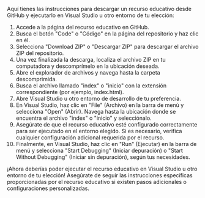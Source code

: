 Aquí tienes las instrucciones para descargar un recurso educativo desde GitHub y ejecutarlo en Visual Studio u otro entorno de tu elección:

1. Accede a la página del recurso educativo en GitHub.
2. Busca el botón "Code" o "Código" en la página del repositorio y haz clic en él.
3. Selecciona "Download ZIP" o "Descargar ZIP" para descargar el archivo ZIP del repositorio.
4. Una vez finalizada la descarga, localiza el archivo ZIP en tu computadora y descomprímelo en la ubicación deseada.
5. Abre el explorador de archivos y navega hasta la carpeta descomprimida.
6. Busca el archivo llamado "index" o "inicio" con la extensión correspondiente (por ejemplo, index.html).
7. Abre Visual Studio u otro entorno de desarrollo de tu preferencia.
8. En Visual Studio, haz clic en "File" (Archivo) en la barra de menú y selecciona "Open" (Abrir). Navega hasta la ubicación donde se encuentra el archivo "index" o "inicio" y selecciónalo.
9. Asegúrate de que el recurso educativo esté configurado correctamente para ser ejecutado en el entorno elegido. Si es necesario, verifica cualquier configuración adicional requerida por el recurso.
10. Finalmente, en Visual Studio, haz clic en "Run" (Ejecutar) en la barra de menú y selecciona "Start Debugging" (Iniciar depuración) o "Start Without Debugging" (Iniciar sin depuración), según tus necesidades.

¡Ahora deberías poder ejecutar el recurso educativo en Visual Studio u otro entorno de tu elección! Asegúrate de seguir las instrucciones específicas proporcionadas por el recurso educativo si existen pasos adicionales o configuraciones personalizadas.
